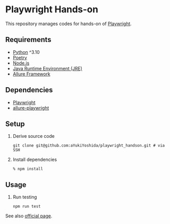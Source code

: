 # Playwright Hands-on

This repository manages codes for hands-on of [Playwright](https://playwright.dev).

## Requirements

- [Python](https://www.python.org/) ^3.10
- [Poetry](https://python-poetry.org/)
- [Node.js](https://nodejs.org)
- [Java Runtime Environment (JRE)](http://www.oracle.com/technetwork/java/javase/overview/index.html)
- [Allure Framework](https://docs.qameta.io/allure/)

## Dependencies

- [Playwright](https://playwright.dev)
- [allure-playwright](https://www.npmjs.com/package/allure-playwright)

## Setup

1. Derive source code

   ```shell
   git clone git@github.com:aYukiYoshida/playwright_handson.git # via SSH
   ```

1. Install dependencies

   ```shell
   % npm install
   ```

## Usage

1. Run testing

   ```shell
   npm run test
   ```

See also [official page](https://playwright.dev/docs/test-cli).
